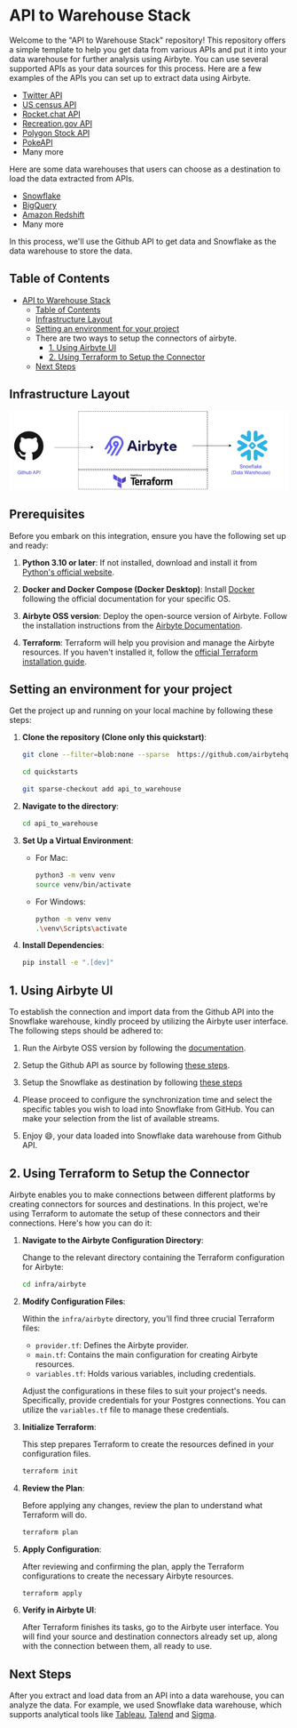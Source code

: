 # API to Warehouse Stack


Welcome to the "API to Warehouse Stack" repository! This repository offers a simple template to help you get data from various APIs and put it into your data warehouse for further analysis using Airbyte. You can use several supported APIs as your data sources for this process. Here are a few examples of the APIs you can set up to extract data using Airbyte.

- [Twitter API](https://docs.airbyte.com/integrations/sources/twitter)
- [US census API](https://docs.airbyte.com/integrations/sources/us-census)
- [Rocket.chat API](https://docs.airbyte.com/integrations/sources/rocket-chat)
- [Recreation.gov API](https://docs.airbyte.com/integrations/sources/recreation)
- [Polygon Stock API](https://docs.airbyte.com/integrations/sources/polygon-stock-api)
- [PokeAPI](https://docs.airbyte.com/integrations/sources/pokeapi)
- Many more

Here are some data warehouses that users can choose as a destination to load the data extracted from APIs.

- [Snowflake](https://docs.airbyte.com/integrations/destinations/snowflake)
- [BigQuery](https://docs.airbyte.com/integrations/destinations/bigquery)
- [Amazon Redshift](https://docs.airbyte.com/integrations/destinations/redshift)
- Many more

In this process, we'll use the Github API to get data and Snowflake as the data warehouse to store the data.

## Table of Contents

- [API to Warehouse Stack](#api-to-warehouse-stack)
  - [Table of Contents](#table-of-contents)
  - [Infrastructure Layout](#infrastructure-layout)
  - [Setting an environment for your project](#setting-an-environment-for-your-project)
  - There are two ways to setup the connectors of airbyte.
    - [1. Using Airbyte UI](#1-using-airbyte-ui)
    - [2. Using Terraform to Setup the Connector](#2-using-terraform-to-setup-the-connector)
  - [Next Steps](#next-steps)


## Infrastructure Layout

![infrastructure layout](images/infrastructure.jpg)

## Prerequisites

Before you embark on this integration, ensure you have the following set up and ready:

1. **Python 3.10 or later**: If not installed, download and install it from [Python's official website](https://www.python.org/downloads/).

2. **Docker and Docker Compose (Docker Desktop)**: Install [Docker](https://docs.docker.com/get-docker/) following the official documentation for your specific OS.

3. **Airbyte OSS version**: Deploy the open-source version of Airbyte. Follow the installation instructions from the [Airbyte Documentation](https://docs.airbyte.com/quickstart/deploy-airbyte/).

4. **Terraform**: Terraform will help you provision and manage the Airbyte resources. If you haven't installed it, follow the [official Terraform installation guide](https://developer.hashicorp.com/terraform/tutorials/aws-get-started/install-cli).

## Setting an environment for your project

Get the project up and running on your local machine by following these steps:

1. **Clone the repository (Clone only this quickstart)**:  
   ```bash
   git clone --filter=blob:none --sparse  https://github.com/airbytehq/quickstarts.git
   ```

   ```bash
   cd quickstarts
   ```

   ```bash
   git sparse-checkout add api_to_warehouse
   ```

   
2. **Navigate to the directory**:  
   ```bash
   cd api_to_warehouse
   ```

3. **Set Up a Virtual Environment**:  
   - For Mac:
     ```bash
     python3 -m venv venv
     source venv/bin/activate
     ```
   - For Windows:
     ```bash
     python -m venv venv
     .\venv\Scripts\activate
     ```

4. **Install Dependencies**:  
   ```bash
   pip install -e ".[dev]"
   ```



## 1. Using Airbyte UI

To establish the connection and import data from the Github API into the Snowflake warehouse, kindly proceed by utilizing the Airbyte user interface. The following steps should be adhered to:

1. Run the Airbyte OSS version by following the [documentation](https://docs.airbyte.com/quickstart/deploy-airbyte).

2. Setup the Github API as source by following [these steps](https://docs.airbyte.com/integrations/sources/github).

3. Setup the Snowflake as destination by following [these steps](https://docs.airbyte.com/integrations/destinations/snowflake)

4. Please proceed to configure the synchronization time and select the specific tables you wish to load into Snowflake from GitHub. You can make your selection from the list of available streams.

5. Enjoy :smile:, your data loaded into Snowflake data warehouse from Github API.


## 2. Using Terraform to Setup the Connector

Airbyte enables you to make connections between different platforms by creating connectors for sources and destinations. In this project, we're using Terraform to automate the setup of these connectors and their connections. Here's how you can do it:

1. **Navigate to the Airbyte Configuration Directory**:
   
   Change to the relevant directory containing the Terraform configuration for Airbyte:
   ```bash
   cd infra/airbyte
   ```

2. **Modify Configuration Files**:

   Within the `infra/airbyte` directory, you'll find three crucial Terraform files:
    - `provider.tf`: Defines the Airbyte provider.
    - `main.tf`: Contains the main configuration for creating Airbyte resources.
    - `variables.tf`: Holds various variables, including credentials.

   Adjust the configurations in these files to suit your project's needs. Specifically, provide credentials for your Postgres connections. You can utilize the `variables.tf` file to manage these credentials.

3. **Initialize Terraform**:
   
   This step prepares Terraform to create the resources defined in your configuration files.
   ```bash
   terraform init
   ```

4. **Review the Plan**:

   Before applying any changes, review the plan to understand what Terraform will do.
   ```bash
   terraform plan
   ```

5. **Apply Configuration**:

   After reviewing and confirming the plan, apply the Terraform configurations to create the necessary Airbyte resources.
   ```bash
   terraform apply
   ```

6. **Verify in Airbyte UI**:

   After Terraform finishes its tasks, go to the Airbyte user interface. You will find your source and destination connectors already set up, along with the connection between them, all ready to use.

## Next Steps

After you extract and load data from an API into a data warehouse, you can analyze the data. For example, we used Snowflake data warehouse, which supports analytical tools like [Tableau](https://www.snowflake.com/resource/best-practices-for-using-tableau-with-snowflake/?utm_cta=website-be-trending-snowflake-tableau-ek), [Talend](https://www.snowflake.com/technology-partners/talend/) and [Sigma](https://www.snowflake.com/technology-partners/sigma/). 